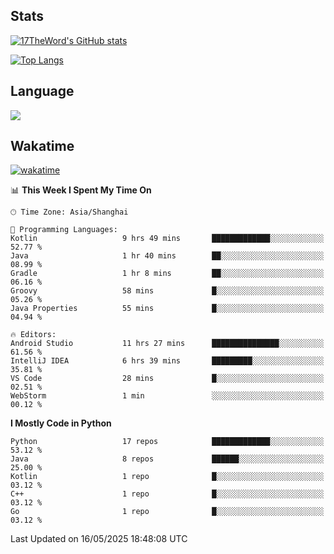 ## Stats

[![17TheWord's GitHub stats](https://github-readme-stats.vercel.app/api?username=17TheWord&count_private=true&show_icons=true)](https://github.com/anuraghazra/github-readme-stats)

[![Top Langs](https://github-readme-stats.vercel.app/api/top-langs/?username=17TheWord&layout=compact&hide=html)](https://github.com/anuraghazra/github-readme-stats)

## Language

<img align="center" src="https://github-readme-stats-theword.vercel.app/api/wakatime?username=559772f0-9c03-4114-9e11-1b4b8b998e10&layout=compact&theme=dracula&hide_border=true">

## Wakatime

[![wakatime](https://wakatime.com/badge/user/559772f0-9c03-4114-9e11-1b4b8b998e10.svg)](https://wakatime.com/@559772f0-9c03-4114-9e11-1b4b8b998e10)

<!--START_SECTION:waka-->
📊 **This Week I Spent My Time On** 

```text
🕑︎ Time Zone: Asia/Shanghai

💬 Programming Languages: 
Kotlin                   9 hrs 49 mins       █████████████░░░░░░░░░░░░   52.77 % 
Java                     1 hr 40 mins        ██░░░░░░░░░░░░░░░░░░░░░░░   08.99 % 
Gradle                   1 hr 8 mins         ██░░░░░░░░░░░░░░░░░░░░░░░   06.16 % 
Groovy                   58 mins             █░░░░░░░░░░░░░░░░░░░░░░░░   05.26 % 
Java Properties          55 mins             █░░░░░░░░░░░░░░░░░░░░░░░░   04.94 % 

🔥 Editors: 
Android Studio           11 hrs 27 mins      ███████████████░░░░░░░░░░   61.56 % 
IntelliJ IDEA            6 hrs 39 mins       █████████░░░░░░░░░░░░░░░░   35.81 % 
VS Code                  28 mins             █░░░░░░░░░░░░░░░░░░░░░░░░   02.51 % 
WebStorm                 1 min               ░░░░░░░░░░░░░░░░░░░░░░░░░   00.12 % 
```

**I Mostly Code in Python** 

```text
Python                   17 repos            █████████████░░░░░░░░░░░░   53.12 % 
Java                     8 repos             ██████░░░░░░░░░░░░░░░░░░░   25.00 % 
Kotlin                   1 repo              █░░░░░░░░░░░░░░░░░░░░░░░░   03.12 % 
C++                      1 repo              █░░░░░░░░░░░░░░░░░░░░░░░░   03.12 % 
Go                       1 repo              █░░░░░░░░░░░░░░░░░░░░░░░░   03.12 % 
```




 Last Updated on 16/05/2025 18:48:08 UTC
<!--END_SECTION:waka-->
